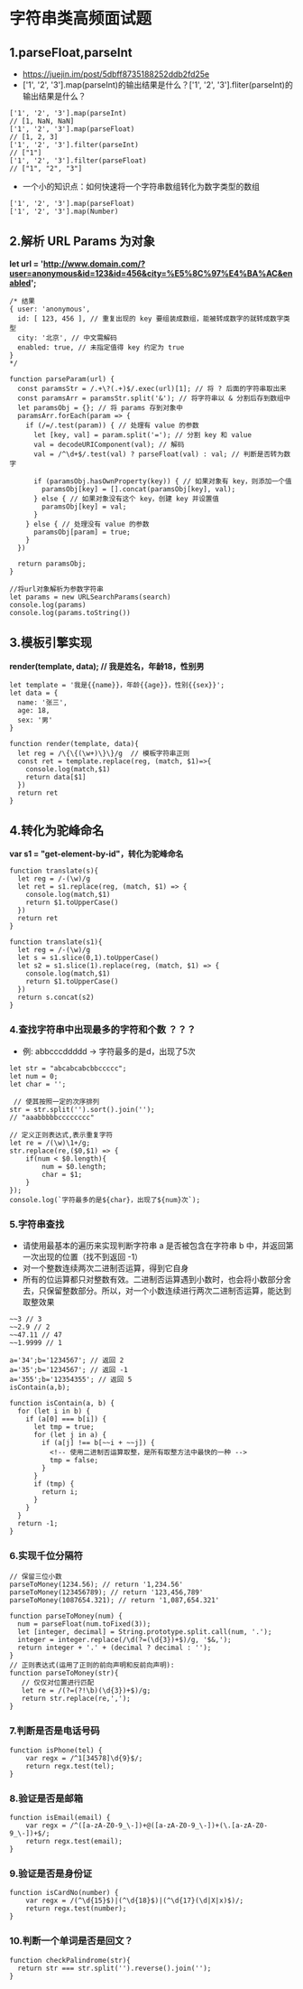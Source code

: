 # 字符串类高频面试题
## 1.parseFloat,parseInt
- https://juejin.im/post/5dbff8735188252ddb2fd25e
- ['1', '2', '3'].map(parseInt)的输出结果是什么？['1', '2', '3'].fliter(parseInt)的输出结果是什么？
```
['1', '2', '3'].map(parseInt)
// [1, NaN, NaN]
['1', '2', '3'].map(parseFloat)
// [1, 2, 3]
['1', '2', '3'].filter(parseInt)
// ["1"]
['1', '2', '3'].filter(parseFloat)
// ["1", "2", "3"]
```
- 一个小的知识点：如何快速将一个字符串数组转化为数字类型的数组
```
['1', '2', '3'].map(parseFloat)
['1', '2', '3'].map(Number)
```
## 2.解析 URL Params 为对象
**let url = 'http://www.domain.com/?user=anonymous&id=123&id=456&city=%E5%8C%97%E4%BA%AC&enabled';**
```
/* 结果
{ user: 'anonymous',
  id: [ 123, 456 ], // 重复出现的 key 要组装成数组，能被转成数字的就转成数字类型
  city: '北京', // 中文需解码
  enabled: true, // 未指定值得 key 约定为 true
}
*/

function parseParam(url) {
  const paramsStr = /.+\?(.+)$/.exec(url)[1]; // 将 ? 后面的字符串取出来
  const paramsArr = paramsStr.split('&'); // 将字符串以 & 分割后存到数组中
  let paramsObj = {}; // 将 params 存到对象中
  paramsArr.forEach(param => {
    if (/=/.test(param)) { // 处理有 value 的参数
      let [key, val] = param.split('='); // 分割 key 和 value
      val = decodeURIComponent(val); // 解码
      val = /^\d+$/.test(val) ? parseFloat(val) : val; // 判断是否转为数字

      if (paramsObj.hasOwnProperty(key)) { // 如果对象有 key，则添加一个值
        paramsObj[key] = [].concat(paramsObj[key], val);
      } else { // 如果对象没有这个 key，创建 key 并设置值
        paramsObj[key] = val;
      }
    } else { // 处理没有 value 的参数
      paramsObj[param] = true;
    }
  })

  return paramsObj;
}

//将url对象解析为参数字符串
let params = new URLSearchParams(search)
console.log(params)
console.log(params.toString()) 
```
## 3.模板引擎实现
**render(template, data); // 我是姓名，年龄18，性别男**
```
let template = '我是{{name}}，年龄{{age}}，性别{{sex}}';
let data = {
  name: '张三',
  age: 18,
  sex: '男'
}

function render(template, data){
  let reg = /\{\{(\w+)\}\}/g  // 模板字符串正则
  const ret = template.replace(reg, (match, $1)=>{
    console.log(match,$1)
    return data[$1]
  })
  return ret
}
```
## 4.转化为驼峰命名
**var s1 = "get-element-by-id"，转化为驼峰命名**

```
function translate(s){
  let reg = /-(\w)/g
  let ret = s1.replace(reg, (match, $1) => {
    console.log(match,$1)
    return $1.toUpperCase()
  })
  return ret
}

function translate(s1){
  let reg = /-(\w)/g
  let s = s1.slice(0,1).toUpperCase()
  let s2 = s1.slice(1).replace(reg, (match, $1) => {
    console.log(match,$1)
    return $1.toUpperCase()
  })
  return s.concat(s2)
}
```
### 4.查找字符串中出现最多的字符和个数 ？？？
- 例: abbcccddddd -> 字符最多的是d，出现了5次
```
let str = "abcabcabcbbccccc";
let num = 0;
let char = '';

 // 使其按照一定的次序排列
str = str.split('').sort().join('');
// "aaabbbbbcccccccc"

// 定义正则表达式,表示重复字符
let re = /(\w)\1+/g;
str.replace(re,($0,$1) => {
    if(num < $0.length){
        num = $0.length;
        char = $1;        
    }
});
console.log(`字符最多的是${char}，出现了${num}次`);
```
### 5.字符串查找
- 请使用最基本的遍历来实现判断字符串 a 是否被包含在字符串 b 中，并返回第一次出现的位置（找不到返回 -1）
- 对一个整数连续两次二进制否运算，得到它自身
- 所有的位运算都只对整数有效。二进制否运算遇到小数时，也会将小数部分舍去，只保留整数部分。所以，对一个小数连续进行两次二进制否运算，能达到取整效果

```
~~3 // 3
~~2.9 // 2
~~47.11 // 47
~~1.9999 // 1

a='34';b='1234567'; // 返回 2
a='35';b='1234567'; // 返回 -1
a='355';b='12354355'; // 返回 5
isContain(a,b);
```

```
function isContain(a, b) {
  for (let i in b) {
    if (a[0] === b[i]) {
      let tmp = true;
      for (let j in a) {
        if (a[j] !== b[~~i + ~~j]) {
          <!-- 使用二进制否运算取整，是所有取整方法中最快的一种 -->
          tmp = false;
        }
      }
      if (tmp) {
        return i;
      }
    }
  }
  return -1;
}
```
### 6.实现千位分隔符
```
// 保留三位小数
parseToMoney(1234.56); // return '1,234.56'
parseToMoney(123456789); // return '123,456,789'
parseToMoney(1087654.321); // return '1,087,654.321'
```

```
function parseToMoney(num) {
  num = parseFloat(num.toFixed(3));
  let [integer, decimal] = String.prototype.split.call(num, '.');
  integer = integer.replace(/\d(?=(\d{3})+$)/g, '$&,');
  return integer + '.' + (decimal ? decimal : '');
}
// 正则表达式(运用了正则的前向声明和反前向声明):
function parseToMoney(str){
   // 仅仅对位置进行匹配
   let re = /(?=(?!\b)(\d{3})+$)/g; 
   return str.replace(re,','); 
}
```
### 7.判断是否是电话号码
```
function isPhone(tel) {
    var regx = /^1[34578]\d{9}$/;
    return regx.test(tel);
}
```
### 8.验证是否是邮箱
```
function isEmail(email) {
    var regx = /^([a-zA-Z0-9_\-])+@([a-zA-Z0-9_\-])+(\.[a-zA-Z0-9_\-])+$/;
    return regx.test(email);
}
```
### 9.验证是否是身份证
```
function isCardNo(number) {
    var regx = /(^\d{15}$)|(^\d{18}$)|(^\d{17}(\d|X|x)$)/;
    return regx.test(number);
}
```
### 10.判断一个单词是否是回文？
```
function checkPalindrome(str){
  return str === str.split('').reverse().join('');
}
```
